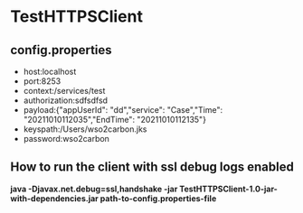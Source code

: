 # TestHTTPSClient
## config.properties <br />
 
<ul>
<li>host:localhost</li>
<li>port:8253</li>
<li>context:/services/test</li>
<li>authorization:sdfsdfsd</li>
<li>payload:{"appUserId": "dd","service": "Case","Time": "20211010112035","EndTime": "20211010112135"}</li>
<li>keyspath:/Users/wso2carbon.jks</li>
<li>password:wso2carbon</li>
</ul>

## How to run the client with ssl debug logs enabled <br />
**java -Djavax.net.debug=ssl,handshake -jar TestHTTPSClient-1.0-jar-with-dependencies.jar path-to-config.properties-file**
